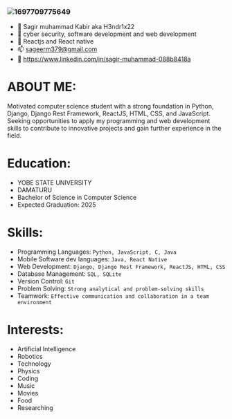 ### ![1697709775649](https://github.com/Sageer-M-Kabeer/Sageer-M-Kabeer/assets/78979577/736a70ca-0cde-4fac-833a-3c74bb25980e)

- 👋 Sagir muhammad Kabir aka H3ndr1x22
- 👀 cyber security, software development and web development 
- 🌱 Reactjs and React native 
- 📫 sageerm379@gmail.com
- 🔗 https://www.linkedin.com/in/sagir-muhammad-088b8418a

# ABOUT ME:
Motivated computer science student with a strong foundation in Python, Django, Django Rest Framework, ReactJS, HTML, CSS, and JavaScript. Seeking opportunities to apply my programming and web development skills to contribute to innovative projects and gain further experience in the field.

# Education:
* YOBE STATE UNIVERSITY
* DAMATURU
* Bachelor of Science in Computer Science
* Expected Graduation: 2025

# Skills:
- Programming Languages: `Python, JavaScript, C, Java`
- Mobile Software dev languages: `Java, React Native`
- Web Development: `Django, Django Rest Framework, ReactJS, HTML, CSS`
- Database Management: `SQL, SQLite`
- Version Control: `Git`
- Problem Solving: `Strong analytical and problem-solving skills`
- Teamwork: `Effective communication and collaboration in a team environment`

# Interests:
  - Artificial Intelligence
  - Robotics
  - Technology
  - Physics
  - Coding
  - Music
  - Movies
  - Food
  - Researching
